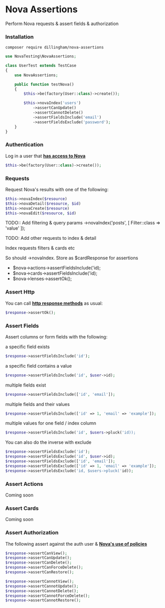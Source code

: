 # Nova Assertions

Perform Nova requests & assert fields & authorization

### Installation

```
composer require dillingham/nova-assertions
```
```php
use NovaTesting\NovaAssertions;

class UserTest extends TestCase
{
    use NovaAssertions;

    public function testNova()
    {
        $this->be(factory(User::class)->create());

        $this->novaIndex('users')
            ->assertCanUpdate()
            ->assertCannotDelete()
            ->assertFieldsInclude('email')
            ->assertFieldsExclude('password');
    }
}
```

### Authentication
Log in a user that **[has access to Nova](https://nova.laravel.com/docs/2.0/installation.html#authorizing-nova)**
```php
$this->be(factory(User::class)->create());
```

### Requests

Request Nova's results with one of the following:

```php
$this->novaIndex($resource)
$this->novaDetail($resource, $id)
$this->novaCreate($resource)
$this->novaEdit($resource, $id)
```

TODO:: Add filtering & query params
->novaIndex('posts', [
    Filter::class => 'value'
]);

TODO: Add other requests to index & detail

Index requests filters & cards etc

So should ->novaIndex. Store as $cardResponse for assertions

- $nova->actions->assertFieldsInclude('id);
- $nova->cards->assertFieldsInclude('id);
- $nova->lenses->assertOk();

### Assert Http
You can call **[http response methods](https://laravel.com/docs/5.8/http-tests#available-assertions)** as usual:

```php
$response->assertOk();
```

### Assert Fields

Assert columns or form fields with the following:

a specific field exists
```php
$response->assertFieldsInclude('id');
```
a specific field contains a value
```php
$response->assertFieldsInclude('id', $user->id);
```
multiple fields exist
```php
$response->assertFieldsInclude(['id', 'email']);
```
multiple fields and their values
```php
$response->assertFieldsInclude(['id' => 1, 'email' => 'example']);
```
multiple values for one field / index column
```php
$response->assertFieldsInclude('id', $users->pluck('id));
```
You can also do the inverse with exclude
```php
$response->assertFieldsExclude('id');
$response->assertFieldsExclude('id', $user->id);
$response->assertFieldsExclude(['id', 'email']);
$response->assertFieldsExclude(['id' => 1, 'email' => 'example']);
$response->assertFieldsExclude('id, $users->pluck('id));
```

### Assert Actions

Coming soon

### Assert  Cards

Coming soon

### Assert Authorization

The following assert against the auth user & **[Nova's use of policies](https://nova.laravel.com/docs/2.0/resources/authorization.html#authorization)**

```php
$response->assertCanView();
$response->assertCanUpdate();
$response->assertCanDelete();
$response->assertCanForceDelete();
$response->assertCanRestore();
```
```php
$response->assertCannotView();
$response->assertCannotUpdate();
$response->assertCannotDelete();
$response->assertCannotForceDelete();
$response->assertCannotRestore();
```